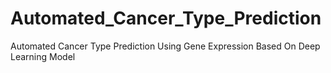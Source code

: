 # Automated_Cancer_Type_Prediction
Automated Cancer Type Prediction Using Gene Expression                                        Based On Deep Learning Model
